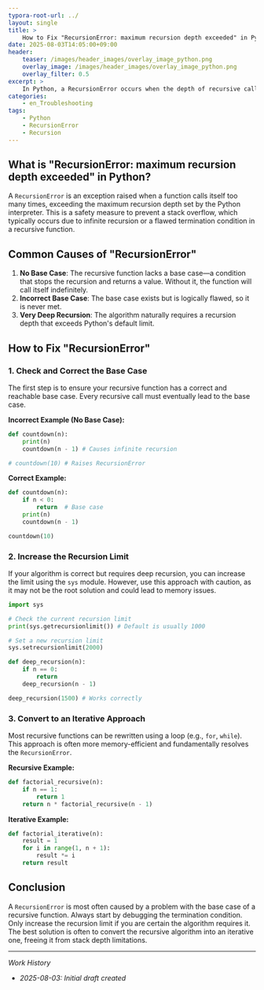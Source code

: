 ```yaml
---
typora-root-url: ../
layout: single
title: >
    How to Fix "RecursionError: maximum recursion depth exceeded" in Python
date: 2025-08-03T14:05:00+09:00
header:
    teaser: /images/header_images/overlay_image_python.png
    overlay_image: /images/header_images/overlay_image_python.png
    overlay_filter: 0.5
excerpt: >
    In Python, a RecursionError occurs when the depth of recursive calls exceeds the maximum limit. This article explains the cause of the error and how to fix it.
categories:
    - en_Troubleshooting
tags:
    - Python
    - RecursionError
    - Recursion
---
```


## What is "RecursionError: maximum recursion depth exceeded" in Python?

A `RecursionError` is an exception raised when a function calls itself too many times, exceeding the maximum recursion depth set by the Python interpreter. This is a safety measure to prevent a stack overflow, which typically occurs due to infinite recursion or a flawed termination condition in a recursive function.

## Common Causes of "RecursionError"

1.  **No Base Case**: The recursive function lacks a base case—a condition that stops the recursion and returns a value. Without it, the function will call itself indefinitely.
2.  **Incorrect Base Case**: The base case exists but is logically flawed, so it is never met.
3.  **Very Deep Recursion**: The algorithm naturally requires a recursion depth that exceeds Python's default limit.

## How to Fix "RecursionError"

### 1. Check and Correct the Base Case

The first step is to ensure your recursive function has a correct and reachable base case. Every recursive call must eventually lead to the base case.

**Incorrect Example (No Base Case):**
```python
def countdown(n):
    print(n)
    countdown(n - 1) # Causes infinite recursion

# countdown(10) # Raises RecursionError
```

**Correct Example:**
```python
def countdown(n):
    if n < 0:
        return  # Base case
    print(n)
    countdown(n - 1)

countdown(10)
```

### 2. Increase the Recursion Limit

If your algorithm is correct but requires deep recursion, you can increase the limit using the `sys` module. However, use this approach with caution, as it may not be the root solution and could lead to memory issues.

```python
import sys

# Check the current recursion limit
print(sys.getrecursionlimit()) # Default is usually 1000

# Set a new recursion limit
sys.setrecursionlimit(2000)

def deep_recursion(n):
    if n == 0:
        return
    deep_recursion(n - 1)

deep_recursion(1500) # Works correctly
```

### 3. Convert to an Iterative Approach

Most recursive functions can be rewritten using a loop (e.g., `for`, `while`). This approach is often more memory-efficient and fundamentally resolves the `RecursionError`.

**Recursive Example:**
```python
def factorial_recursive(n):
    if n == 1:
        return 1
    return n * factorial_recursive(n - 1)
```

**Iterative Example:**
```python
def factorial_iterative(n):
    result = 1
    for i in range(1, n + 1):
        result *= i
    return result
```

## Conclusion

A `RecursionError` is most often caused by a problem with the base case of a recursive function. Always start by debugging the termination condition. Only increase the recursion limit if you are certain the algorithm requires it. The best solution is often to convert the recursive algorithm into an iterative one, freeing it from stack depth limitations.

---
*Work History*
- *2025-08-03: Initial draft created*
